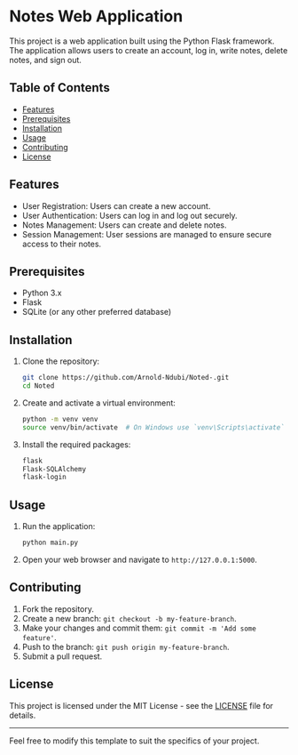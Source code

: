 # Notes Web Application

This project is a web application built using the Python Flask framework. The application allows users to create an account, log in, write notes, delete notes, and sign out.

## Table of Contents

- [Features](#features)
- [Prerequisites](#prerequisites)
- [Installation](#installation)
- [Usage](#usage)
- [Contributing](#contributing)
- [License](#license)

## Features

- User Registration: Users can create a new account.
- User Authentication: Users can log in and log out securely.
- Notes Management: Users can create and delete notes.
- Session Management: User sessions are managed to ensure secure access to their notes.

## Prerequisites

- Python 3.x
- Flask
- SQLite (or any other preferred database)

## Installation

1. Clone the repository:
    ```bash
    git clone https://github.com/Arnold-Ndubi/Noted-.git
    cd Noted
    ```

2. Create and activate a virtual environment:
    ```bash
    python -m venv venv
    source venv/bin/activate  # On Windows use `venv\Scripts\activate`
    ```

3. Install the required packages:
    ```bash
    flask
    Flask-SQLAlchemy
    flask-login
    
    ```

## Usage

1. Run the application:
    ```bash
    python main.py
    ```

2. Open your web browser and navigate to `http://127.0.0.1:5000`.

## Contributing

1. Fork the repository.
2. Create a new branch: `git checkout -b my-feature-branch`.
3. Make your changes and commit them: `git commit -m 'Add some feature'`.
4. Push to the branch: `git push origin my-feature-branch`.
5. Submit a pull request.

## License

This project is licensed under the MIT License - see the [LICENSE](LICENSE) file for details.

---

Feel free to modify this template to suit the specifics of your project.
